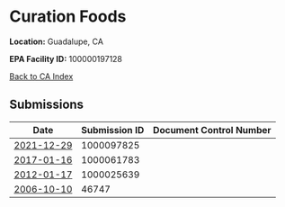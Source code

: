 # Curation Foods

**Location:** Guadalupe, CA

**EPA Facility ID:** 100000197128

[Back to CA Index](../../index.md)

## Submissions

| Date | Submission ID | Document Control Number |
|------|--------------|-------------------------|
| [2021-12-29](submissions/1000097825.md) | 1000097825 |  |
| [2017-01-16](submissions/1000061783.md) | 1000061783 |  |
| [2012-01-17](submissions/1000025639.md) | 1000025639 |  |
| [2006-10-10](submissions/46747.md) | 46747 |  |
